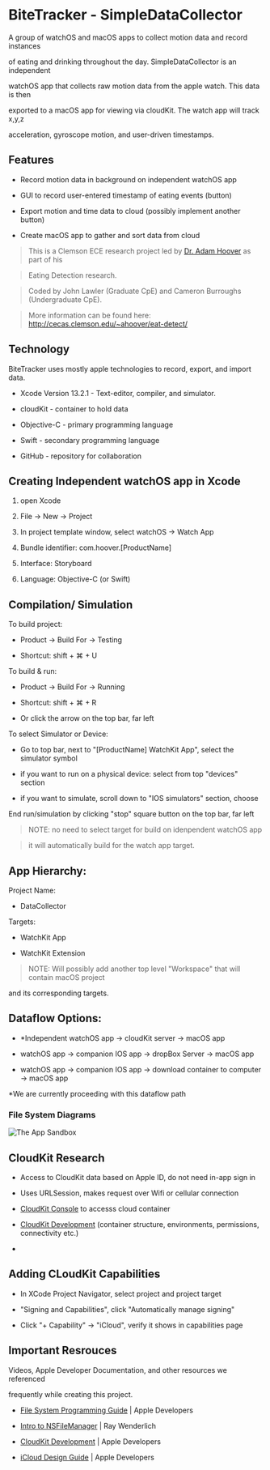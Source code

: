 # BiteTracker - SimpleDataCollector
A group of watchOS and macOS apps to collect motion data and record instances
of eating and drinking throughout the day. SimpleDataCollector is an independent
watchOS app that collects raw motion data from the apple watch. This data is then
exported to a macOS app for viewing via cloudKit. The watch app will track x,y,z
acceleration, gyroscope motion, and user-driven timestamps.

## Features
- Record motion data in background on independent watchOS app
- GUI to record user-entered timestamp of eating events (button)
- Export motion and time data to cloud (possibly implement another button)
- Create macOS app to gather and sort data from cloud

> This is a Clemson ECE research project led by [Dr. Adam Hoover] as part of his
> Eating Detection research.
> Coded by John Lawler (Graduate CpE) and Cameron Burroughs (Undergraduate CpE).
> More information can be found here: http://cecas.clemson.edu/~ahoover/eat-detect/

## Technology
BiteTracker uses mostly apple technologies to record, export, and import data.
- Xcode Version 13.2.1 - Text-editor, compiler, and simulator.
- cloudKit - container to hold data
- Objective-C - primary programming language
- Swift - secondary programming language
- GitHub - repository for collaboration

## Creating Independent watchOS app in Xcode
1. open Xcode
2. File -> New -> Project
3. In project template window, select watchOS -> Watch App
4. Bundle identifier: com.hoover.[ProductName]
5. Interface: Storyboard
6. Language: Objective-C (or Swift)

## Compilation/ Simulation
To build project:
- Product -> Build For -> Testing
- Shortcut: shift + ⌘ + U

To build & run:
- Product -> Build For -> Running
- Shortcut: shift + ⌘ + R
- Or click the arrow on the top bar, far left

To select Simulator or Device:
- Go to top bar, next to "[ProductName] WatchKit App", select the simulator symbol
- if you want to run on a physical device: select from top "devices" section
- if you want to simulate, scroll down to "IOS simulators" section, choose

End run/simulation by clicking "stop" square button on the top bar, far left

> NOTE: no need to select target for build on idenpendent watchOS app
> it will automatically build for the watch app target.

## App Hierarchy:
Project Name:
- DataCollector

Targets:
- WatchKit App
- WatchKit Extension

> NOTE: Will possibly add another top level "Workspace" that will contain macOS project
and its corresponding targets.

## Dataflow Options:
- *Independent watchOS app -> cloudKit server -> macOS app
- watchOS app -> companion IOS app -> dropBox Server -> macOS app
- watchOS app -> companion IOS app -> download container to computer -> macOS app

*We are currently proceeding with this dataflow path

### File System Diagrams
![The App Sandbox](https://developer.apple.com/library/archive/documentation/FileManagement/Conceptual/FileSystemProgrammingGuide/art/ios_app_layout_2x.png)

## CloudKit Research
- Access to CloudKit data based on Apple ID, do not need in-app sign in
- Uses URLSession, makes request over Wifi or cellular connection
- [CloudKit Console] to accesss cloud container
- [CloudKit Development] (container structure, environments, permissions, connectivity etc.)
- [iCloud File Management]: <https://developer.apple.com/library/archive/documentation/FileManagement/Conceptual/FileSystemProgrammingGuide/iCloud/iCloud.html#//apple_ref/doc/uid/TP40010672-CH12-SW1>

## Adding  CLoudKit Capabilities
- In XCode Project Navigator, select project and project target
- "Signing and Capabilities", click "Automatically manage signing"
- Click "+ Capability" -> "iCloud", verify it shows in capabilities page

## Important Resrouces
 Videos, Apple Developer Documentation, and other resources we referenced
 frequently while creating this project.
 - [File System Programming Guide] | Apple Developers
 - [Intro to NSFileManager] | Ray Wenderlich
 - [CloudKit Development] | Apple Developers
 - [iCloud Design Guide] | Apple Developers



[//]: # (These are reference links used in the body of this note and get stripped out when the markdown processor does its job. There is no need to format nicely because it shouldn't be seen.)

[Dr. Adam Hoover]: <http://cecas.clemson.edu/~ahoover/>
[File System Programming Guide]: <https://developer.apple.com/library/archive/documentation/FileManagement/Conceptual/FileSystemProgrammingGuide/Introduction/Introduction.html#//apple_ref/doc/uid/TP40010672-CH1-SW1>
[Intro to NSFileManager]: <https://www.youtube.com/watch?v=eC7_cddT6wM>
[CLoudKit Development]: <https://developer.apple.com/icloud/cloudkit/designing/>
[CloudKit Console]: <https://icloud.developer.apple.com/>
[iCloud Design Guide]: <https://developer.apple.com/library/archive/documentation/General/Conceptual/iCloudDesignGuide/Chapters/DesigningForDocumentsIniCloud.html#//apple_ref/doc/uid/TP40012094-CH2>



